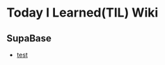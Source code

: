 # Today I Learned(TIL) Wiki

## SupaBase
  * [test](https://github.com/suntheblock/TIL/blob/main/supabase/test1)

